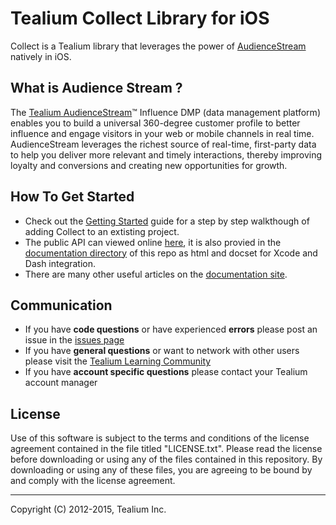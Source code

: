 # Tealium Collect Library for iOS

Collect is a Tealium library that leverages the power of [AudienceStream](http://tealium.com/products/audiencestream/) natively in iOS.

## What is Audience Stream ?

The [Tealium AudienceStream](http://tealium.com/resources/tealium-audiencestream/)™ Influence DMP (data management platform) enables you to build a universal 360-degree customer profile to better influence and engage visitors in your web or mobile channels in real time. AudienceStream leverages the richest source of real-time, first-party data to help you deliver more relevant and timely interactions, thereby improving loyalty and conversions and creating new opportunities for growth.

## How To Get Started

* Check out the [Getting Started](http://tealium.github.io/collect-ios/getting-started.html) guide for a step by step walkthough of adding Collect to an extisting project.  
* The public API can viewed online [here](http://tealium.github.io/collect-ios/documentation/html/), it is also provied in the [documentation directory](/tree/master/documentation) of this repo as html and docset for Xcode and Dash integration.
* There are many other useful articles on the [documentation site](http://tealium.github.io/collect-ios).

## Communication

* If you have **code questions** or have experienced **errors** please post an issue in the [issues page](../../issues)
* If you have **general questions** or want to network with other users please visit the [Tealium Learning Community](https://community.tealiumiq.com)
* If you have **account specific questions** please contact your Tealium account manager

## License

Use of this software is subject to the terms and conditions of the license agreement contained in the file titled "LICENSE.txt".  Please read the license before downloading or using any of the files contained in this repository. By downloading or using any of these files, you are agreeing to be bound by and comply with the license agreement.


---
Copyright (C) 2012-2015, Tealium Inc.